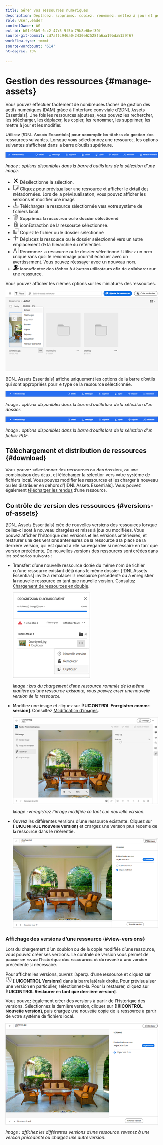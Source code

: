 ```yaml
---
title: Gérer vos ressources numériques
description: Déplacez, supprimez, copiez, renommez, mettez à jour et gérez la version de vos ressources dans  [!DNL Assets Essentials].
role: User,Leader
contentOwner: AG
exl-id: b01e98b9-0cc2-47c5-9f5b-79b8e6bef39f
source-git-commit: cd7af0c946a042430e62528fa6aa19bdab139f67
workflow-type: tm+mt
source-wordcount: '614'
ht-degree: 95%

---
```


# Gestion des ressources {#manage-assets}

Vous pouvez effectuer facilement de nombreuses tâches de gestion des actifs numériques (DAM) grâce à l’interface conviviale d’[!DNL Assets Essentials]. Une fois les ressources ajoutées, vous pouvez les rechercher, les télécharger, les déplacer, les copier, les renommer, les supprimer, les mettre à jour et les modifier.

Utilisez [!DNL Assets Essentials] pour accomplir les tâches de gestion des ressources suivantes. Lorsque vous sélectionnez une ressource, les options suivantes s’affichent dans la barre d’outils supérieure.

![Options de la barre d’outils lors de la sélection d’une ressource](assets/toolbar-image-selected.png)

*Image : options disponibles dans la barre d’outils lors de la sélection d’une image.*

* ![Icône Désélectionner](assets/do-not-localize/close-icon.png) Désélectionne la sélection.
* ![Icône Détails](assets/do-not-localize/edit-in-icon.png) Cliquez pour prévisualiser une ressource et afficher le détail des métadonnées. Lors de la prévisualisation, vous pouvez afficher les versions et modifier une image.
* ![Icône Télécharger](assets/do-not-localize/download-icon.png) Téléchargez la ressource sélectionnée vers votre système de fichiers local.
* ![Icône Supprimer](assets/do-not-localize/delete-icon.png) Supprimez la ressource ou le dossier sélectionné.
* ![checkout ](assets/do-not-localize/checkout-icon.png) iconExtraction de la ressource sélectionnée.
* ![Icône Copier](assets/do-not-localize/copy-icon.png) Copiez le fichier ou le dossier sélectionné.
* ![Icône Déplacer](assets/do-not-localize/move-icon.png) Déplacez la ressource ou le dossier sélectionné vers un autre emplacement de la hiérarchie du référentiel.
* ![Icône renommer](assets/do-not-localize/rename-icon.png) Renommez la ressource ou le dossier sélectionné. Utilisez un nom unique sans quoi le renommage pourrait échouer avec un avertissement. Vous pouvez réessayer avec un nouveau nom.
* ![affecter la tâche ](assets/do-not-localize/review-delegate-icon.png) iconAffectez des tâches à d’autres utilisateurs afin de collaborer sur une ressource.

Vous pouvez afficher les mêmes options sur les miniatures des ressources.

![Options de gestion d’une ressource dans la miniature de la ressource](assets/options-on-thumbnail.png)

[!DNL Assets Essentials] affiche uniquement les options de la barre d’outils qui sont appropriées pour le type de la ressource sélectionnée.

![Options de la barre d’outils lors de la sélection d’une ressource](assets/toolbar-folder-selected.png)

*Image : options disponibles dans la barre d’outils lors de la sélection d’un dossier.*

![Options de la barre d’outils lors de la sélection d’une ressource](assets/toolbar-pdf-selected.png)

*Image : options disponibles dans la barre d’outils lors de la sélection d’un fichier PDF.*

## Téléchargement et distribution de ressources {#download}

Vous pouvez sélectionner des ressources ou des dossiers, ou une combinaison des deux, et télécharger la sélection vers votre système de fichiers local. Vous pouvez modifier les ressources et les charger à nouveau ou les distribuer en dehors d’[!DNL Assets Essentials]. Vous pouvez également [télécharger les rendus](/help/add-delete.md#renditions) d’une ressource.

## Contrôle de version des ressources {#versions-of-assets}

<!-- 
TBD: query for engineering: How many versions are maintained. What happens when we reach that limit? Are old versions automatically removed? -->

[!DNL Assets Essentials] crée de nouvelles versions des ressources lorsque celles-ci sont à nouveau chargées et mises à jour ou modifiées. Vous pouvez afficher l’historique des versions et les versions antérieures, et restaurer une des versions antérieures de la ressource à la place de la dernière version, qui est quand à elle sauvegardée si nécessaire en tant que version précédente. De nouvelles versions des ressources sont créées dans les scénarios suivants :

* Transfert d’une nouvelle ressource dotée du même nom de fichier qu’une ressource existant déjà dans le même dossier. [!DNL Assets Essentials] invite à remplacer la ressource précédente ou à enregistrer la nouvelle ressource en tant que nouvelle version. Consultez [Chargement de ressources en double](/help/add-delete.md#resolve-upload-fails).

   ![Création de nouvelles versions lors du chargement](assets/uploads-manage-duplicates.png)

   *Image : lors du chargement d’une ressource nommée de la même manière qu’une ressource existante, vous pouvez créer une nouvelle version de la ressource.*

* Modifiez une image et cliquez sur **[!UICONTROL Enregistrer comme version]**. Consultez [Modification d’images](/help/edit-images.md).

   ![Enregistrement d’une image modifiée en tant que nouvelle version](assets/edit-image2.png)

   *Image : enregistrez l’image modifiée en tant que nouvelle version.*

* Ouvrez les différentes versions d’une ressource existante. Cliquez sur **[!UICONTROL Nouvelle version]** et chargez une version plus récente de la ressource dans le référentiel.

   ![Option de chargement de la nouvelle version d’une ressource à partir de l’historique des versions](assets/view-asset-versions2.png)

### Affichage des versions d’une ressource {#view-versions}

Lors du chargement d’un doublon ou de la copie modifiée d’une ressource, vous pouvez créer ses versions. Le contrôle de version vous permet de passer en revue l’historique des ressources et de revenir à une version précédente si nécessaire.

Pour afficher les versions, ouvrez l’aperçu d’une ressource et cliquez sur ![Icône Versions](assets/do-not-localize/versions-clock-icon.png) **[!UICONTROL Versions]** dans la barre latérale droite. Pour prévisualiser une version en particulier, sélectionnez-la. Pour la restaurer, cliquez sur **[!UICONTROL Restaurer en tant que dernière version]**.

Vous pouvez également créer des versions à partir de l’historique des versions. Sélectionnez la dernière version, cliquez sur **[!UICONTROL Nouvelle version]**, puis chargez une nouvelle copie de la ressource à partir de votre système de fichiers local.

![Affichage des versions d’une ressource](assets/view-asset-versions1.png)

*Image : affichez les différentes versions d’une ressource, revenez à une version précédente ou chargez une autre version.*
